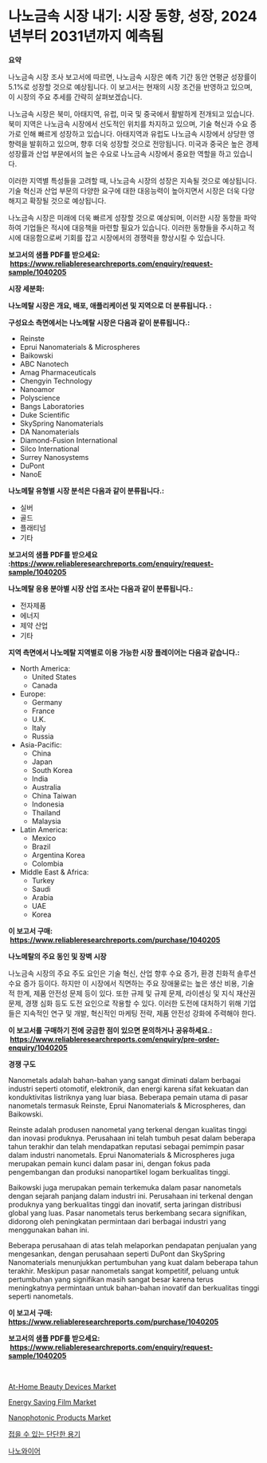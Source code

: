 <p><h1>나노금속 시장 내기: 시장 동향, 성장, 2024년부터 2031년까지 예측됨</h1></p><p><strong>요약</strong></p>
<p><p>나노금속 시장 조사 보고서에 따르면, 나노금속 시장은 예측 기간 동안 연평균 성장률이 5.1%로 성장할 것으로 예상됩니다. 이 보고서는 현재의 시장 조건을 반영하고 있으며, 이 시장의 주요 추세를 간략히 살펴보겠습니다.</p><p>나노금속 시장은 북미, 아태지역, 유럽, 미국 및 중국에서 활발하게 전개되고 있습니다. 북미 지역은 나노금속 시장에서 선도적인 위치를 차지하고 있으며, 기술 혁신과 수요 증가로 인해 빠르게 성장하고 있습니다. 아태지역과 유럽도 나노금속 시장에서 상당한 영향력을 발휘하고 있으며, 향후 더욱 성장할 것으로 전망됩니다. 미국과 중국은 높은 경제성장률과 산업 부문에서의 높은 수요로 나노금속 시장에서 중요한 역할을 하고 있습니다.</p><p>이러한 지역별 특성들을 고려할 때, 나노금속 시장의 성장은 지속될 것으로 예상됩니다. 기술 혁신과 산업 부문의 다양한 요구에 대한 대응능력이 높아지면서 시장은 더욱 다양해지고 확장될 것으로 예상됩니다.</p><p>나노금속 시장은 미래에 더욱 빠르게 성장할 것으로 예상되며, 이러한 시장 동향을 파악하여 기업들은 적시에 대응책을 마련할 필요가 있습니다. 이러한 동향들을 주시하고 적시에 대응함으로써 기회를 잡고 시장에서의 경쟁력을 향상시킬 수 있습니다.</p></p>
<p><strong>보고서의 샘플 PDF를 받으세요: &nbsp;<a href="https://www.reliableresearchreports.com/enquiry/request-sample/1040205">https://www.reliableresearchreports.com/enquiry/request-sample/1040205</a></strong></p>
<p><strong>시장 세분화:</strong></p>
<p><strong> 나노메탈 시장은 개요, 배포, 애플리케이션 및 지역으로 더 분류됩니다. :</strong></p>
<p><strong>구성요소 측면에서는 나노메탈 시장은 다음과 같이 분류됩니다.:</strong></p>
<p><ul><li>Reinste</li><li>Eprui Nanomaterials & Microspheres</li><li>Baikowski</li><li>ABC Nanotech</li><li>Amag Pharmaceuticals</li><li>Chengyin Technology</li><li>Nanoamor</li><li>Polyscience</li><li>Bangs Laboratories</li><li>Duke Scientific</li><li>SkySpring Nanomaterials</li><li>DA Nanomaterials</li><li>Diamond-Fusion International</li><li>Silco International</li><li>Surrey Nanosystems</li><li>DuPont</li><li>NanoE</li></ul></p>
<p><strong> 나노메탈 유형별 시장 분석은 다음과 같이 분류됩니다.:</strong></p>
<p><ul><li>실버</li><li>골드</li><li>플래티넘</li><li>기타</li></ul></p>
<p><strong>보고서의 샘플 PDF를 받으세요 :<a href="https://www.reliableresearchreports.com/enquiry/request-sample/1040205">https://www.reliableresearchreports.com/enquiry/request-sample/1040205</a></strong></p>
<p><strong> 나노메탈 응용 분야별 시장 산업 조사는 다음과 같이 분류됩니다.:</strong></p>
<p><ul><li>전자제품</li><li>에너지</li><li>제약 산업</li><li>기타</li></ul></p>
<p><strong>지역 측면에서 나노메탈 지역별로 이용 가능한 시장 플레이어는 다음과 같습니다.:</strong></p>
<p><ul>
    <li>
        North America:
        <ul>
            <li>United States</li>
            <li>Canada</li>
        </ul>
    </li>
    <li>
        Europe:
        <ul>
            <li>Germany</li>
            <li>France</li>
            <li>U.K.</li>
            <li>Italy</li>
            <li>Russia</li>
        </ul>
    </li>
    <li>
        Asia-Pacific:
        <ul>
            <li>China</li>
            <li>Japan</li>
            <li>South Korea</li>
            <li>India</li>
            <li>Australia</li>
            <li>China Taiwan</li>
            <li>Indonesia</li>
            <li>Thailand</li>
            <li>Malaysia</li>
        </ul>
    </li>
    <li>
        Latin America:
        <ul>
            <li>Mexico</li>
            <li>Brazil</li>
            <li>Argentina Korea</li>
            <li>Colombia</li>
        </ul>
    </li>
    <li>
        Middle East & Africa:
        <ul>
            <li>Turkey</li>
            <li>Saudi</li>
            <li>Arabia</li>
            <li>UAE</li>
            <li>Korea</li>
        </ul>
    </li>
    </ul></p>
<p><strong>이 보고서 구매: &nbsp;<a href="https://www.reliableresearchreports.com/purchase/1040205">https://www.reliableresearchreports.com/purchase/1040205</a></strong></p>
<p><strong>나노메탈의 주요 동인 및 장벽 시장</strong></p>
<p><p>나노금속 시장의 주요 주도 요인은 기술 혁신, 산업 향후 수요 증가, 환경 친화적 솔루션 수요 증가 등이다. 하지만 이 시장에서 직면하는 주요 장애물로는 높은 생산 비용, 기술적 한계, 제품 안전성 문제 등이 있다. 또한 규제 및 규제 문제, 라이센싱 및 지식 재산권 문제, 경쟁 심화 등도 도전 요인으로 작용할 수 있다. 이러한 도전에 대처하기 위해 기업들은 지속적인 연구 및 개발, 혁신적인 마케팅 전략, 제품 안전성 강화에 주력해야 한다.</p></p>
<p><strong>이 보고서를 구매하기 전에 궁금한 점이 있으면 문의하거나 공유하세요.: &nbsp;<a href="https://www.reliableresearchreports.com/enquiry/pre-order-enquiry/1040205">https://www.reliableresearchreports.com/enquiry/pre-order-enquiry/1040205</a></strong></p>
<p><strong>경쟁 구도</strong></p>
<p><p>Nanometals adalah bahan-bahan yang sangat diminati dalam berbagai industri seperti otomotif, elektronik, dan energi karena sifat kekuatan dan konduktivitas listriknya yang luar biasa. Beberapa pemain utama di pasar nanometals termasuk Reinste, Eprui Nanomaterials & Microspheres, dan Baikowski.</p><p>Reinste adalah produsen nanometal yang terkenal dengan kualitas tinggi dan inovasi produknya. Perusahaan ini telah tumbuh pesat dalam beberapa tahun terakhir dan telah mendapatkan reputasi sebagai pemimpin pasar dalam industri nanometals. Eprui Nanomaterials & Microspheres juga merupakan pemain kunci dalam pasar ini, dengan fokus pada pengembangan dan produksi nanopartikel logam berkualitas tinggi.</p><p>Baikowski juga merupakan pemain terkemuka dalam pasar nanometals dengan sejarah panjang dalam industri ini. Perusahaan ini terkenal dengan produknya yang berkualitas tinggi dan inovatif, serta jaringan distribusi global yang luas. Pasar nanometals terus berkembang secara signifikan, didorong oleh peningkatan permintaan dari berbagai industri yang menggunakan bahan ini.</p><p>Beberapa perusahaan di atas telah melaporkan pendapatan penjualan yang mengesankan, dengan perusahaan seperti DuPont dan SkySpring Nanomaterials menunjukkan pertumbuhan yang kuat dalam beberapa tahun terakhir. Meskipun pasar nanometals sangat kompetitif, peluang untuk pertumbuhan yang signifikan masih sangat besar karena terus meningkatnya permintaan untuk bahan-bahan inovatif dan berkualitas tinggi seperti nanometals.</p></p>
<p><strong>이 보고서 구매: &nbsp; <a href="https://www.reliableresearchreports.com/purchase/1040205">https://www.reliableresearchreports.com/purchase/1040205</a></strong></p>
<p><strong>보고서의 샘플 PDF를 받으세요: &nbsp;<a href="https://www.reliableresearchreports.com/enquiry/request-sample/1040205">https://www.reliableresearchreports.com/enquiry/request-sample/1040205</a></strong><strong></strong></p>
<p>&nbsp;</p>
<p><p><a href="https://view.publitas.com/reportprime-1/at-home-beauty-devices-market-size-growth-outlook-from-2024-to-2031-projecting-at-markets-trends-analysis-by-application-regional-outlook-and-revenue/">At-Home Beauty Devices Market</a></p><p><a href="https://issuu.com/reportprime-2/docs/energy-saving-film-market-size-2030.pptx">Energy Saving Film Market</a></p><p><a href="https://view.publitas.com/reportprime-1/nanophotonic-products-market-research-report-the-key-to-successful-business-strategy-forecasted-for-period-from-2024-2031/">Nanophotonic Products Market</a></p><p><a href="https://medium.com/@roderictykbuckridge566867/%EC%A0%91%EC%9D%B4%EC%8B%9D-%EA%B0%95%EC%84%B1-%EC%BB%A8%ED%85%8C%EC%9D%B4%EB%84%88-%EC%8B%9C%EC%9E%A5-%EC%84%B1%EA%B3%B5%EC%A0%81%EC%9D%B8-%EB%B9%84%EC%A6%88%EB%8B%88%EC%8A%A4-%EC%A0%84%EB%9E%B5%EC%9D%98-%EC%97%B4%EC%87%A0-2031%EB%85%84%EA%B9%8C%EC%A7%80-%EC%98%88%EC%B8%A1-9e10dff3665f">접을 수 있는 단단한 용기</a></p><p><a href="https://github.com/akzkkws047661437/Market-Research-Report-List-1/blob/main/3654425186832.md">나노와이어</a></p></p>